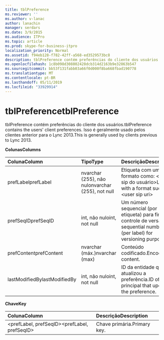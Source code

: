 ```yaml
---
title: tblPreference
ms.reviewer: ''
ms.author: v-lanac
author: lanachin
manager: serdars
ms.date: 3/9/2015
ms.audience: ITPro
ms.topic: article
ms.prod: skype-for-business-itpro
localization_priority: Normal
ms.assetid: f94eb128-f782-42ff-a568-ed3529573bc8
description: tblPreference contém preferências do cliente dos usuários. Isso é geralmente usado pelos clientes anterior para o Lync 2013.
ms.openlocfilehash: 1c8b098d308802428dcb314d2163b9e32863b547
ms.sourcegitcommit: bb53f131fabb03a66f0d000f8ba668fbad190778
ms.translationtype: MT
ms.contentlocale: pt-BR
ms.lasthandoff: 05/11/2019
ms.locfileid: "33929914"
---
```

# <a name="tblpreference"></a><span data-ttu-id="8ca20-104">tblPreference</span><span class="sxs-lookup"><span data-stu-id="8ca20-104">tblPreference</span></span>

<span data-ttu-id="8ca20-105">tblPreference contém preferências do cliente dos usuários.</span><span class="sxs-lookup"><span data-stu-id="8ca20-105">tblPreference contains the users' client preferences.</span></span> <span data-ttu-id="8ca20-106">Isso é geralmente usado pelos clientes anterior para o Lync 2013.</span><span class="sxs-lookup"><span data-stu-id="8ca20-106">This is generally used by clients previous to Lync 2013.</span></span>

<span data-ttu-id="8ca20-107">**Colunas**</span><span class="sxs-lookup"><span data-stu-id="8ca20-107">**Columns**</span></span>


| <span data-ttu-id="8ca20-108">**Coluna**</span><span class="sxs-lookup"><span data-stu-id="8ca20-108">**Column**</span></span>            | <span data-ttu-id="8ca20-109">**Tipo**</span><span class="sxs-lookup"><span data-stu-id="8ca20-109">**Type**</span></span>                        | <span data-ttu-id="8ca20-110">**Descrição**</span><span class="sxs-lookup"><span data-stu-id="8ca20-110">**Description**</span></span>                                                 |
|:----------------------|:--------------------------------|:----------------------------------------------------------------|
| <span data-ttu-id="8ca20-111">prefLabel</span><span class="sxs-lookup"><span data-stu-id="8ca20-111">prefLabel</span></span>  <br/>      | <span data-ttu-id="8ca20-112">nvarchar (255), não nulo</span><span class="sxs-lookup"><span data-stu-id="8ca20-112">nvarchar (255), not null</span></span>  <br/> | <span data-ttu-id="8ca20-113">Etiqueta com um formato como: \<uri de sip do usuário\></span><span class="sxs-lookup"><span data-stu-id="8ca20-113">Label with a format such as: \<user sip uri\></span></span>                   |
| <span data-ttu-id="8ca20-114">prefSeqID</span><span class="sxs-lookup"><span data-stu-id="8ca20-114">prefSeqID</span></span>  <br/>      | <span data-ttu-id="8ca20-115">int, não nulo</span><span class="sxs-lookup"><span data-stu-id="8ca20-115">int, not null</span></span>  <br/>            | <span data-ttu-id="8ca20-116">Um número sequencial (por etiqueta) para fins de controle de versão.</span><span class="sxs-lookup"><span data-stu-id="8ca20-116">A sequential number (per label) for versioning purposes.</span></span>  <br/> |
| <span data-ttu-id="8ca20-117">prefContent</span><span class="sxs-lookup"><span data-stu-id="8ca20-117">prefContent</span></span>  <br/>    | <span data-ttu-id="8ca20-118">nvarchar (máx.)</span><span class="sxs-lookup"><span data-stu-id="8ca20-118">nvarchar (max)</span></span>  <br/>           | <span data-ttu-id="8ca20-119">Conteúdo codificado.</span><span class="sxs-lookup"><span data-stu-id="8ca20-119">Encoded content.</span></span>  <br/>                                         |
| <span data-ttu-id="8ca20-120">lastModifiedBy</span><span class="sxs-lookup"><span data-stu-id="8ca20-120">lastModifiedBy</span></span>  <br/> | <span data-ttu-id="8ca20-121">int, não nulo</span><span class="sxs-lookup"><span data-stu-id="8ca20-121">int, not null</span></span>  <br/>            | <span data-ttu-id="8ca20-122">ID da entidade que atualizou a preferência.</span><span class="sxs-lookup"><span data-stu-id="8ca20-122">ID of the principal that updated the preference.</span></span>  <br/>         |

<span data-ttu-id="8ca20-123">**Chave**</span><span class="sxs-lookup"><span data-stu-id="8ca20-123">**Key**</span></span>

|<span data-ttu-id="8ca20-124">**Coluna**</span><span class="sxs-lookup"><span data-stu-id="8ca20-124">**Column**</span></span>|<span data-ttu-id="8ca20-125">**Descrição**</span><span class="sxs-lookup"><span data-stu-id="8ca20-125">**Description**</span></span>|
|:-----|:-----|
|<span data-ttu-id="8ca20-126">\<prefLabel, prefSeqID\></span><span class="sxs-lookup"><span data-stu-id="8ca20-126">\<prefLabel, prefSeqID\></span></span>  <br/> |<span data-ttu-id="8ca20-127">Chave primária.</span><span class="sxs-lookup"><span data-stu-id="8ca20-127">Primary key.</span></span>  <br/> |


